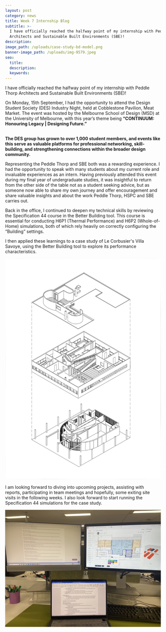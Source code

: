 ```yaml
---
layout: post
category: news
title: Week 7 Internship Blog
subtitle: >-
  I have officially reached the halfway point of my internship with Peddle Thorp
  Architects and Sustainable Built Environments (SBE)!
description:
image_path: /uploads/case-study-bd-model.png
banner-image_path: /uploads/img-9579.jpeg
seo:
  title:
  description:
  keywords:
---
```

I have officially reached the halfway point of my internship with Peddle Thorp Architects and Sustainable Built Environments (SBE)!

On Monday, 15th September, I had the opportunity to attend the Design Student Society (DES) Industry Night, held at Cobblestone Pavilion, Meat Market. The event was hosted by the Melbourne School of Design (MSD) at the University of Melbourne, with this year’s theme being **“CONTINUUM: Honouring Legacy \| Designing Future.”**

**<br>The DES group has grown to over 1,000 student members, and events like this serve as valuable platforms for professional networking, skill-building, and strengthening connections within the broader design community.**

Representing the Peddle Thorp and SBE both was a rewarding experience. I had the opportunity to speak with many students about my current role and invaluable experiences as an intern. Having previously attended this event during my final year of undergraduate studies, it was insightful to return from the other side of the table not as a student seeking advice, but as someone now able to share my own journey and offer encouragement and share valuable insights and about the work Peddle Thorp, HSPC and SBE carries out.

Back in the office, I continued to deepen my technical skills by reviewing the Specification 44 course in the Better Building tool. This course is essential for conducting H6P1 (Thermal Performance) and H6P2 (Whole-of-Home) simulations, both of which rely heavily on correctly configuring the “Building” settings.

I then applied these learnings to a case study of Le Corbusier's Villa Savoye, using the Better Building tool to explore its performance characteristics.

![](/uploads/villa-savoye-exploded-iso.jpg)

I am looking forward to diving into upcoming projects, assisting with reports, participating in team meetings and hopefully, some exiting site visits in the following weeks. I also look forward to start running the Specification 44 simulations for the case study.

![](/uploads/img-9608.jpeg)